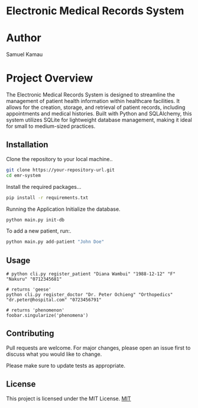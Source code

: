 # Electronic Medical Records System
# Author
Samuel Kamau

# Project Overview
The Electronic Medical Records System is designed to streamline the management of patient health information within healthcare facilities. It allows for the creation, storage, and retrieval of patient records, including appointments and medical histories. Built with Python and SQLAlchemy, this system utilizes SQLite for lightweight database management, making it ideal for small to medium-sized practices.

## Installation

Clone the repository to your local machine..

```bash
git clone https://your-repository-url.git
cd emr-system

```
Install the required packages...

```bash
pip install -r requirements.txt
```
Running the Application
Initialize the database.

```bash
python main.py init-db
```
To add a new patient, run:.

```bash
python main.py add-patient "John Doe"

```
## Usage

```
# python cli.py register_patient "Diana Wambui" "1988-12-12" "F" "Nakuru" "0712345681"

# returns 'geese'
python cli.py register_doctor "Dr. Peter Ochieng" "Orthopedics" "dr.peter@hospital.com" "0723456791"

# returns 'phenomenon'
foobar.singularize('phenomena')
```

## Contributing

Pull requests are welcome. For major changes, please open an issue first
to discuss what you would like to change.

Please make sure to update tests as appropriate.

## License
This project is licensed under the MIT License. 
[MIT](https://choosealicense.com/licenses/mit/)
